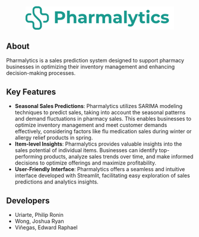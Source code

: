 <br />
<p align="center">
  <a>
    <img src="/readme-logo.png" width="400" alt="Pharmalytics Logo">
  </a>
</p>

## About

Pharmalytics is a sales prediction system designed to support pharmacy businesses in optimizing their inventory management and enhancing decision-making processes. 

## Key Features

- **Seasonal Sales Predictions**: Pharmalytics utilizes SARIMA modeling techniques to predict sales, taking into account the seasonal patterns and demand fluctuations in pharmacy sales. This enables businesses to optimize inventory management and meet customer demands effectively, considering factors like flu medication sales during winter or allergy relief products in spring.
- **Item-level Insights**: Pharmalytics provides valuable insights into the sales potential of individual items. Businesses can identify top-performing products, analyze sales trends over time, and make informed decisions to optimize offerings and maximize profitability.
- **User-Friendly Interface**: Pharmalytics offers a seamless and intuitive interface developed with Streamlit, facilitating easy exploration of sales predictions and analytics insights.

## Developers

- Uriarte, Philip Ronin
- Wong, Joshua Ryan
- Viñegas, Edward Raphael